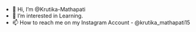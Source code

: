 - 👋 Hi, I’m @Krutika-Mathapati
- 👀 I’m interested in Learning.
- 📫 How to reach me on my Instagram Account - @krutika_mathapati15

<!---
Krutika-Mathapati/Krutika-Mathapati is a ✨ special ✨ repository because its `README.md` (this file) appears on your GitHub profile.
You can click the Preview link to take a look at your changes.
--->
